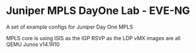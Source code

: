 # Juniper MPLS DayOne Lab - EVE-NG

A set of example configs for Juniper Day One MPLS

MPLS core is using ISIS as the IGP
RSVP as the LDP
vMX images are all QEMU Junos v14.1R10
